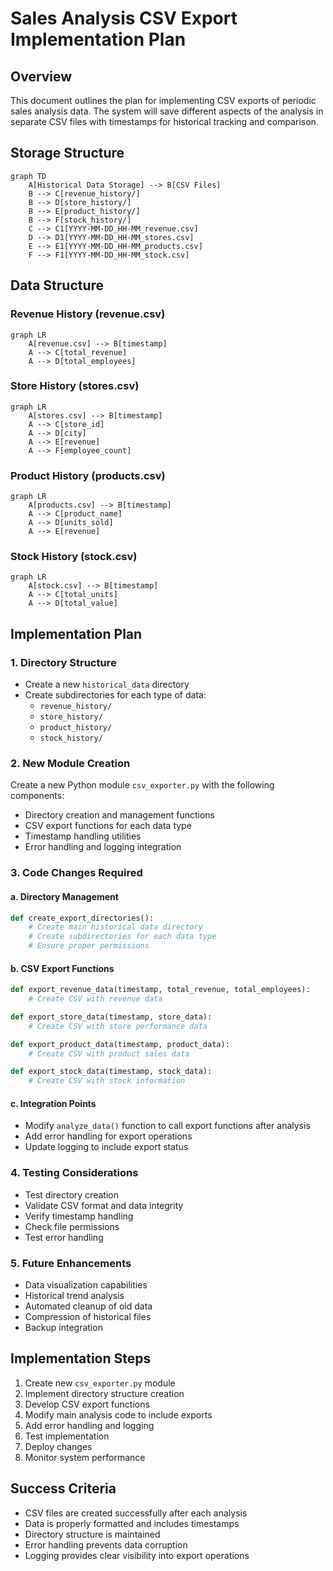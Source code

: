 # Sales Analysis CSV Export Implementation Plan

## Overview
This document outlines the plan for implementing CSV exports of periodic sales analysis data. The system will save different aspects of the analysis in separate CSV files with timestamps for historical tracking and comparison.

## Storage Structure

```mermaid
graph TD
    A[Historical Data Storage] --> B[CSV Files]
    B --> C[revenue_history/]
    B --> D[store_history/]
    B --> E[product_history/]
    B --> F[stock_history/]
    C --> C1[YYYY-MM-DD_HH-MM_revenue.csv]
    D --> D1[YYYY-MM-DD_HH-MM_stores.csv]
    E --> E1[YYYY-MM-DD_HH-MM_products.csv]
    F --> F1[YYYY-MM-DD_HH-MM_stock.csv]
```

## Data Structure

### Revenue History (revenue.csv)
```mermaid
graph LR
    A[revenue.csv] --> B[timestamp]
    A --> C[total_revenue]
    A --> D[total_employees]
```

### Store History (stores.csv)
```mermaid
graph LR
    A[stores.csv] --> B[timestamp]
    A --> C[store_id]
    A --> D[city]
    A --> E[revenue]
    A --> F[employee_count]
```

### Product History (products.csv)
```mermaid
graph LR
    A[products.csv] --> B[timestamp]
    A --> C[product_name]
    A --> D[units_sold]
    A --> E[revenue]
```

### Stock History (stock.csv)
```mermaid
graph LR
    A[stock.csv] --> B[timestamp]
    A --> C[total_units]
    A --> D[total_value]
```

## Implementation Plan

### 1. Directory Structure
- Create a new `historical_data` directory
- Create subdirectories for each type of data:
  - `revenue_history/`
  - `store_history/`
  - `product_history/`
  - `stock_history/`

### 2. New Module Creation
Create a new Python module `csv_exporter.py` with the following components:
- Directory creation and management functions
- CSV export functions for each data type
- Timestamp handling utilities
- Error handling and logging integration

### 3. Code Changes Required

#### a. Directory Management
```python
def create_export_directories():
    # Create main historical data directory
    # Create subdirectories for each data type
    # Ensure proper permissions
```

#### b. CSV Export Functions
```python
def export_revenue_data(timestamp, total_revenue, total_employees):
    # Create CSV with revenue data

def export_store_data(timestamp, store_data):
    # Create CSV with store performance data

def export_product_data(timestamp, product_data):
    # Create CSV with product sales data

def export_stock_data(timestamp, stock_data):
    # Create CSV with stock information
```

#### c. Integration Points
- Modify `analyze_data()` function to call export functions after analysis
- Add error handling for export operations
- Update logging to include export status

### 4. Testing Considerations
- Test directory creation
- Validate CSV format and data integrity
- Verify timestamp handling
- Check file permissions
- Test error handling

### 5. Future Enhancements
- Data visualization capabilities
- Historical trend analysis
- Automated cleanup of old data
- Compression of historical files
- Backup integration

## Implementation Steps

1. Create new `csv_exporter.py` module
2. Implement directory structure creation
3. Develop CSV export functions
4. Modify main analysis code to include exports
5. Add error handling and logging
6. Test implementation
7. Deploy changes
8. Monitor system performance

## Success Criteria
- CSV files are created successfully after each analysis
- Data is properly formatted and includes timestamps
- Directory structure is maintained
- Error handling prevents data corruption
- Logging provides clear visibility into export operations